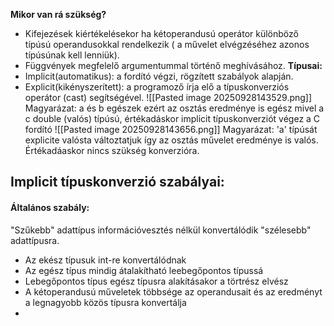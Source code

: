 **Mikor van rá szükség?**
- Kifejezések kiértékelésekor ha kétoperandusú operátor különböző típúsú operandusokkal rendelkezik ( a művelet elvégzéséhez azonos típúsúnak kell lenniük).
- Függvények megfelelő argumentummal történő meghívásához.
**Típusai:**
- Implicit(automatikus): a fordító végzi, rögzített szabályok alapján.
- Explicit(kikényszerített): a programoző írja elő a típuskonverziós operátor (cast) segítségével.
![[Pasted image 20250928143529.png]]
Magyarázat: a és b egészek ezért az osztás eredménye is egész mivel a c double (valós) típúsú, értékadáskor implicit típuskonverziót végez a C fordító
![[Pasted image 20250928143656.png]]
Magyarázat: 'a' típúsát explicite valósta változtatjuk így az osztás művelet eredménye is valós. Értékadáaskor nincs szükség konverzióra.
## Implicit típuskonverzió szabályai:
#### Általános szabály:
"Szűkebb" adattípus információvesztés nélkül konvertálódik "szélesebb" adattípusra.
- Az ekész típusuk int-re konvertálódnak
- Az egész típus mindig átalakítható leebegőpontos típussá
- Lebegőpontos típus egész típusra alakításakor a törtrész elvész
- A kétoperandusú műveletek többsége az operandusait és az eredményt a legnagyobb közös típusra konvertálja
- 